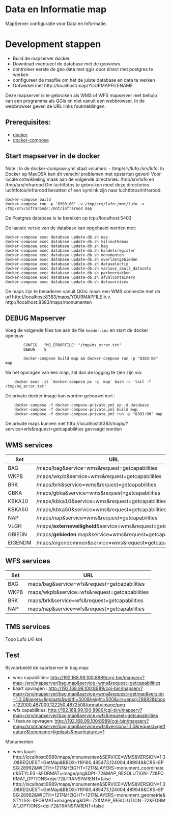 # Data en Informatie map


MapServer configuratie voor Data en Informatie.


# Development stappen

* Build de mapserver docker.
* Download eventueel de database met de geoviews.
* controleer eerste de geo data met qgis door direct met postgres te werken
* configureer de mapfile om het de juiste database en data te werken
* Ontwikkel met http://localhost/map/YOURMAPFILENAME

Deze mapserver is te gebruiken als WMS of WFS mapserver met behulp van een programma als QGis en
niet vanuit een webbrowser. In de webbrowser geven de URL links foutmeldingen.

## Prerequisites:

* [docker](https://docs.docker.com/index.html)
* [docker-compose](https://docs.docker.com/compose/install/)

## Start mapserver in de docker

Note : In de docker-compose.yml staat volumes: - /tmp/srv/lufo:/srv/lufo. In Docker op MacOSX kan dit verschil problemen met opstarten geven)
Voor locale ontwikkeling maak aan de volgende directories: /tmp/srv/lufo en /tmp/srv/infrarood 
Om luchtfotos te gebruiken moet deze directories luchtfotos/infrarood bevatten of een symlink zijn naar luchtfotos/infrarood.
    
    docker-compose build
    docker-compose run -p "8383:80" -v /tmp/srv/lufo:/mnt/lufo -v /tmp/srv/infrarood/:/mnt/infrarood map



De Postgres database is te bereiken op tcp://localhost:5403

De laatste versie van de database kan opgehaald worden met:

	docker-compose exec database update-db.sh nap
	docker-compose exec database update-db.sh milieuthemas
	docker-compose exec database update-db.sh bag
	docker-compose exec database update-db.sh handelsregister
	docker-compose exec database update-db.sh monumenten
	docker-compose exec database update-db.sh overlastgebieden
	docker-compose exec database update-db.sh dataselectie
	docker-compose exec database update-db.sh various_small_datasets
	docker-compose exec database update-db.sh parkeervakken
	docker-compose exec database update-db.sh afvalcontainers
	docker-compose exec database update-db.sh dataservices


	
De maps zijn te benaderen vanuit QGis: maak een WMS connectie met de url <http://localhost:8383/maps/YOURMAPFILE>
b.v. http://localhost:8383/maps/monumenten

## DEBUG Mapserver
Voeg de volgende files toe aan de file `header.inc` en start de docker opnieuw

```
        CONFIG   "MS_ERRORFILE" "/tmp/ms_error.txt"
        DEBUG    5

        docker-compose build map && docker-compose run -p "8383:80" map
```

 Na het opvragen van een map, zal dan de logging te zien zijn via:
 
        docker exec -it `docker-compose ps -q  map` bash -c 'tail -f /tmp/ms_error.txt'

De private docker image kan worden gebouwd met :

        docker-compose -f docker-compose-private.yml up -d database 
        docker-compose -f docker-compose-private.yml build map 
        docker-compose -f docker-compose-private.yml run -p "8383:80" map

De private maps kunnen met http://localhost:8383/maps/<map-name>?service=wfs&request=getcapabilities gevraagd worden

WMS services
------------

| Set     | URL                                                                                            |
| ------- | -----------------------------------------------------------------------------------------------|
| BAG     | /maps/bag&service=wms&request=getcapabilities                                                  |
| WKPB    | /maps/wkpb&service=wms&request=getcapabilities                                                 |
| BRK     | /maps/brk&service=wms&request=getcapabilities                                                  |
| GBKA    | /maps/gbka&service=wms&request=getcapabilities                                                 |
| KBKA10  | /maps/kbka10&service=wms&request=getcapabilities                                               |
| KBKA50  | /maps/kbka50&service=wms&request=getcapabilities                                               |
| NAP     | /maps/nap&service=wms&request=getcapabilities                                                  |
| VLGH    | /maps/**externeveiligheid**&service=wms&request=getcapabilities                                |
| GBIEDN  | /maps/**gebieden**.map&service=wms&request=getcapabilities                                     |
| EIGENDM | /maps/eigendommen&service=wms&request=getcapabilities                                          |


WFS services
------------

| Set    | URL                                                                  |
| ------ | ---------------------------------------------------------------------|
| BAG    | maps/bag&service=wfs&request=getcapabilities                         |
| WKPB   | maps/wkpb&service=wfs&request=getcapabilities                        |
| BRK    | maps/brk&service=wfs&request=getcapabilities                         |
| NAP    | maps/nap&service=wfs&request=getcapabilities                         |


TMS services
------------
Topo
Lufo
LKI kot



Test
----

Bijvoorbeeld de kaartserver in bag.map:

* wms capabilities:   <http://192.168.99.100:8989/cgi-bin/mapserv?map=/srv/mapserver/bag.map&service=wms&request=getcapabilities>
* kaart opvragen :    <http://192.168.99.100:8989/cgi-bin/mapserv?map=/srv/mapserver/bag.map&service=wms&request=getmap&version=1.3.0&layers=ligplaats&width=500&height=500&crs=epsg:28992&bbox=122000,487000,122250,487250&format=image/png>
* wfs capabilities:   <http://192.168.99.100:8989/cgi-bin/mapserv?map=/srv/mapserver/bag.map&service=wfs&request=getcapabilities>
* 1 feature opvragen: <http://192.168.99.100:8989/cgi-bin/mapserv?map=/srv/mapserver/bag.map&service=wfs&version=1.1.0&request=getfeature&typename=ligplaats&maxfeatures=1>

Monumenten
* wms kaart:
http://localhost:8989/maps/monumenten&SERVICE=WMS&VERSION=1.3.0&REQUEST=GetMap&BBOX=119160,485473,124004,489948&CRS=EPSG:28992&WIDTH=1217&HEIGHT=1217&LAYERS=monument_coordinaten&STYLES=&FORMAT=image/png&DPI=72&MAP_RESOLUTION=72&FORMAT_OPTIONS=dpi:72&TRANSPARENT=false
http://localhost:8989/maps/monumenten&SERVICE=WMS&VERSION=1.3.0&REQUEST=GetMap&BBOX=119160,485473,124004,489948&CRS=EPSG:28992&WIDTH=1217&HEIGHT=1217&LAYERS=monument_geometrie&STYLES=&FORMAT=image/png&DPI=72&MAP_RESOLUTION=72&FORMAT_OPTIONS=dpi:72&TRANSPARENT=false
